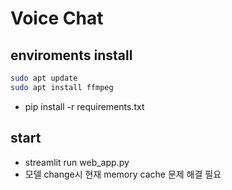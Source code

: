 # Voice Chat

## enviroments install

```bash
sudo apt update
sudo apt install ffmpeg
```

- pip install -r requirements.txt

## start

- streamlit run web_app.py
- 모델 change시 현재 memory cache 문제 해결 필요